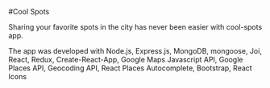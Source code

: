 #Cool Spots

Sharing your favorite spots in the city has never been easier with cool-spots app. 

The app was developed with Node.js, Express.js, MongoDB, mongoose, Joi, React, Redux, Create-React-App, Google Maps Javascript API, Google Places API, Geocoding API, React Places Autocomplete, Bootstrap, React Icons
